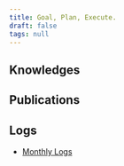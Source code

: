 ```yaml
---
title: Goal, Plan, Execute.
draft: false
tags: null
---
```


## Knowledges

## Publications

## Logs

* [Monthly Logs](Logs/Monthly/Monthly%20Logs.md)
